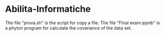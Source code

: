 # Abilita-Informatiche
The file "prova.sh" is the script for copy a file.
The file "Final exam.ipynb" is a phyton program for calculate the covariance of the data set.
